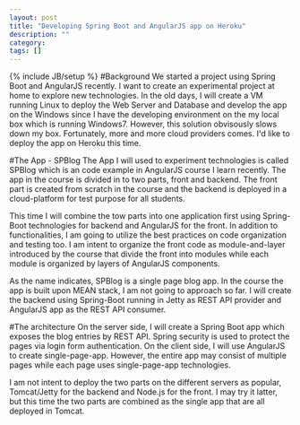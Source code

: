 ```yaml
---
layout: post
title: "Developing Spring Boot and AngularJS app on Heroku"
description: ""
category: 
tags: []
---
```

{% include JB/setup %}
#Background
We started a project using Spring Boot and AngularJS recently. I want to create an experimental project at home to explore new technologies. In the old days, I will create a VM running Linux to deploy the Web Server and Database and develop the app on the Windows since I have the developing environment on the my local box which is running Windows7. However, this solution obvisously slows down my box. Fortunately, more and more cloud providers comes. I'd like to deploy the app on Heroku this time.

#The App - SPBlog
The App I will used to experiment technologies is called SPBlog which is an code example in AngularJS course I learn recently. The app in the course is divided in to two parts, front and backend. The front part is created from scratch in the course and the backend is deployed in a cloud-platform for test purpose for all students.

This time I will combine the tow parts into one application first using Spring-Boot technologies for backend and AngularJS for the front. In addition to functionalities, I am going to utilize the best practices on code organization and testing too. I am intent to organize the front code as module-and-layer introduced by the course that divide the front into modules while each module is organized by layers of AngularJS components.

As the name indicates, SPBlog is a single page blog app. In the course the app is built upon MEAN stack, I am not going to approach so far. I will create the backend using Spring-Boot running in Jetty as REST API provider and AngularJS app as the REST API consumer.

#The architecture
On the server side, I will create a Spring Boot app which exposes the blog entries by REST API. Spring security is used to protect the pages via login form authentication. On the client side, I will use AngularJS to create single-page-app. However, the entire app may consist of multiple pages while each page uses single-page-app technologies.

I am not intent to deploy the two parts on the different servers as popular, Tomcat/Jetty for the backend and Node.js for the front. I may try it latter, but this time the two parts are combined as the single app that are all deployed in Tomcat.


